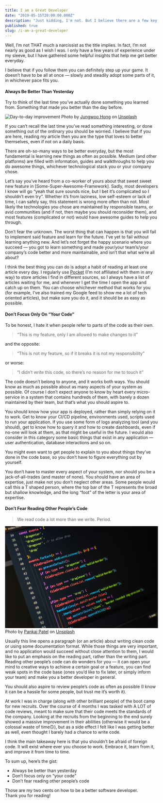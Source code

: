 ```yaml
---
title: I am a Great Developer
date: "2019-05-15T20:00:00.000Z"
description: "Just kidding, I'm not. But I believe there are a few key elements that anyone can master to level up their game."
published: true
slug: /i-am-a-great-developer
---
```


Well, I’m not THAT much a narcissist as the title implies. In fact, I’m not nearly as good as I wish I was. I only have a few years of experience under my sleeve, but I have gathered some helpful insights that help me get better everyday.

I believe that if you follow them you can definitely step up your game. It doesn’t have to be all at once — slowly and steadily adopt some parts of it, in whichever pace fits you.

#### Always Be Better Than Yesterday

Try to think of the last time you’ve actually done something you learned from. Something that made you better than the day before.

![Day-to-day improvement](jungwoo-hong-cYUMaCqMYvI-unsplash.jpg)
Photo by [Jungwoo Hong](https://unsplash.com/@oowgnuj) on [Unsplash](https://unsplash.com)

If you can’t recall the last time you’ve read something interesting, or done something out of the ordinary you should be worried. I believe that if you are here, reading my article then you are the type that loves to better themselves, even if not on a daily basis.

There are oh-so-many ways to be better everyday, but the most fundamental is learning new things as often as possible. Medium (and other platforms) are filled with information, guides and walkthroughs to help you do awesome things, whichever technological stack you or your company chose.

Let’s say you’ve heard from a co-worker of yours about that sweet sweet new feature in [Some-Super-Awesome-Framework]. Sadly, most developers I know will go “yeah that sure sounds nice, but I bet it’s complicated so I shouldn’t even try”. Whether it’s from laziness, low self-esteem or lack of time, I can safely say, this statement is wrong more often than not. Most likely the technologies you chose are maintained by responsible teams, or avid communities (and if not, then maybe you should reconsider them), and most features (complicated or not) would have awesome guides to help you through.

Don’t fear the unknown. The worst thing that can happen is that you will fail to implement said feature and learn for the future. I’ve yet to fail without learning anything new. And let’s not forget the happy scenario where you succeed — you got to learn something and made your/your team’s/your company’s code better and more maintainable, and isn’t that what we’re all about?

I think the best thing you can do is adopt a habit of reading at least one article every day. I regularly use [Pocket](https://getpocket.com) (I’m not affiliated with them in any way) to store articles I find in different sources, so I always have a list of articles waiting for me, and whenever I get the time I open the app and catch up on them. You can choose whichever method that works for you (for example, I’ve also trained my Google feed to show me a lot of tech oriented articles), but make sure you do it, and it should be as easy as possible.

#### Don’t Focus Only On “Your Code”

To be honest, I hate it when people refer to parts of the code as their own.

> “This is my feature, only I am allowed to make changes to it”

and the opposite:

> “This is not my feature, so if it breaks it is not my responsibility”

or worse:

> “I didn’t write this code, so there’s no reason for me to touch it”

The code doesn’t belong to anyone, and it works both ways. You should know as much as possible about as many aspects of your system as possible. Of course I don’t expect anyone to know by heart every micro-service in a system that contains hundreds of them, with barely a dozen maintained by their team, but that’s what you should aspire to.

You should know how your app is deployed, rather than simply relying on it to work. Get to know your CI/CD pipeline, environments used, scripts used to run your application. If you use some form of logs analyzing tool (and you should), get to know how to query it and how to create dashboards, even if no-one will look at them, as that might be useful in the future. I would also consider in this category some basic things that exist in any application — user authentication, database interactions and so on.

You might even want to get people to explain to you about things they’ve done in the code base, so you don’t have to figure everything out by yourself.

You don’t have to master every aspect of your system, nor should you be a jack-of-all-trades (and master of none). You should have an area of expertise, just make not you don’t neglect other areas. Some people would call this a T shaped person, where the top bar of the T represents the broad but shallow knowledge, and the long “foot” of the letter is your area of expertise.

#### Don’t Fear Reading Other People’s Code

> We read code a lot more than we write. Period.

![Other people's code](pankaj-patel-kNfP4Z2eq7w-unsplash.jpg)Photo by [Pankaj Patel](https://unsplash.com/@pankajpatel) on [Unsplash](https://unsplash.com)

Usually this line opens a paragraph (or an article) about writing clean code or using some documentation format. While those things are very important, and no application would succeed without close attention to them, I would like to put an emphasis on the reading part, rather than the writing part. Reading other people’s code can do wonders for you — it can open your mind to creative ways to achieve a certain goal or a feature, you can find weak spots in the code base (ones you’d like to fix later, or simply inform your team) and make you a better developer in general.

You should also aspire to review people’s code as often as possible (I know it can be a hassle for some people, but trust me it’s worth it).

At work I was in charge (along with other brilliant people) of the boot camp for new recruits. Over the course of 4 months I was tasked with A LOT of code reviews, meant to make sure that their code meets the standards of the company. Looking at the recruits from the beginning to the end surely showed a massive improvement in their abilities (otherwise it would be a colossal waste of time🙃), but as a side effect I felt like I was getting better as well, even thought I barely had a chance to write code.

I think the main takeaway here is that you shouldn’t be afraid of foreign code. It will exist where ever you choose to work. Embrace it, learn from it, and improve it from time to time.

To sum up, here’s the gist:

- Always be better than yesterday
- Don’t focus only on “your code”
- Don’t fear reading other people’s code

Those are my two cents on how to be a better software developer.  
Thank you for reading!

